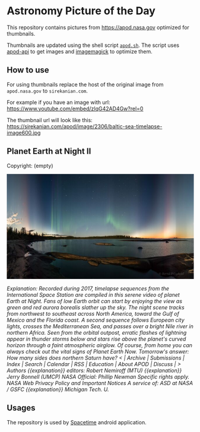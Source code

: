 # Astronomy Picture of the Day

This repository contains pictures from https://apod.nasa.gov optimized for thumbnails.

Thumbnails are updated using the shell script [`apod.sh`](apod.sh). The script
uses [apod-api](https://github.com/nasa/apod-api) to get images and [imagemagick](https://imagemagick.org) to
optimize them.

## How to use

For using thumbnails replace the host of the original image from `apod.nasa.gov` to `sirekanian.com`.

For example if you have an image with url:<br>
https://www.youtube.com/embed/zIqG42AD4Gw?rel=0

The thumbnail url will look like this:<br>
https://sirekanian.com/apod/image/2306/baltic-sea-timelapse-image600.jpg

## Planet Earth at Night II

Copyright: (empty)

[![the picture of the day][1]][2]

_Explanation: Recorded during 2017, timelapse sequences from the International Space Station are compiled in this serene video of planet Earth at Night. Fans of low Earth orbit can start by enjoying the view as green and red aurora borealis slather up the sky. The night scene tracks from northwest to southeast across North America, toward the Gulf of Mexico and the Florida coast. A second sequence follows European city lights, crosses the Mediterranean Sea, and passes over a bright Nile river in northern Africa. Seen from the orbital outpost, erratic flashes of lightning appear in thunder storms below and stars rise above the planet's curved horizon through a faint atmospheric airglow. Of course, from home you can always check out the vital signs of Planet Earth Now.  Tomorrow's answer: How many sides does northern Saturn have?  < | Archive | Submissions | Index | Search | Calendar | RSS | Education | About APOD | Discuss | >  Authors {{explanation}} editors: Robert Nemiroff (MTU) {{explanation}} Jerry Bonnell (UMCP) NASA Official: Phillip Newman Specific rights apply. NASA Web Privacy Policy and Important Notices A service of: ASD at NASA / GSFC {{explanation}} Michigan Tech. U._

## Usages

The repository is used by [Spacetime][3] android application.

[1]: image/2306/baltic-sea-timelapse-image600.jpg

[2]: https://www.youtube.com/embed/zIqG42AD4Gw?rel=0

[3]: https://github.com/sirekanian/spacetime

